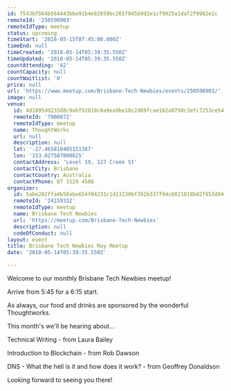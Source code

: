 ```yaml
---
id: f543bf564b564443bbe91b4e82659bc265f045b9d2e1cf9925a1daf2f9902e2c
remoteId: '250590903'
remoteIdType: meetup
status: upcoming
timeStart: '2018-05-15T07:45:00.000Z'
timeEnd: null
timeCreated: '2018-05-14T05:39:35.550Z'
timeUpdated: '2018-05-14T05:39:35.550Z'
countAttending: '42'
countCapacity: null
countWaitlist: '0'
price: null
url: 'https://www.meetup.com/Brisbane-Tech-Newbies/events/250590903/'
image: null
venue:
  id: 4d1895dd233d8c9abf92010c0a9ea9be18c2d89fcae162a0750c3efc7253ce54
  remoteId: '7900072'
  remoteIdType: meetup
  name: ThoughtWorks
  url: null
  description: null
  lat: '-27.465818405151367'
  lon: '153.027587890625'
  contactAddress: 'Level 19, 127 Creek St'
  contactCity: Brisbane
  contactCountry: Australia
  contactPhone: 07 3129 4506
organizer:
  id: 5abe282ffa4b58abe654f04231c1d13230bf392b337f94c6021018bd2f853d94
  remoteId: '24159332'
  remoteIdType: meetup
  name: Brisbane Tech Newbies
  url: 'https://meetup.com/Brisbane-Tech-Newbies'
  description: null
  codeOfConduct: null
layout: event
title: Brisbane Tech Newbies May Meetup
date: '2018-05-14T05:39:35.550Z'

---
```

<p>Welcome to our monthly Brisbane Tech Newbies meetup!</p> <p>Arrive from 5:45 for a 6:15 start.</p> <p>As always, our food and drinks are sponsored by the wonderful Thoughtworks.</p> <p>This month's we'll be hearing about...</p> <p>Technical Writing - from Laura Bailey</p> <p>Introduction to Blockchain - from Rob Dawson</p> <p>DNS - What the hell is it and how does it work? - from Geoffrey Donaldson</p> <p>Looking forward to seeing you there!</p>
